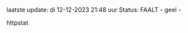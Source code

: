 laatste update: 
di 12-12-2023 21:48   uur 
Status: FAALT - geel - 
<div class="service Y">httpstat</div>